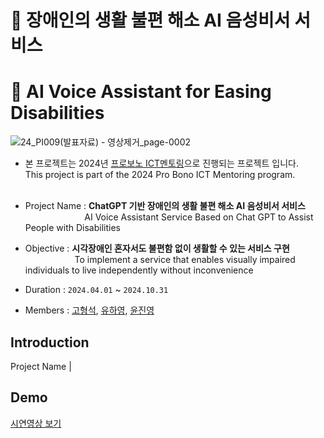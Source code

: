 # 👀 장애인의 생활 불편 해소 AI 음성비서 서비스
# 👀 AI Voice Assistant for Easing Disabilities
![24_PI009(발표자료) - 영상제거_page-0002](https://github.com/user-attachments/assets/5c0cac1b-4d78-4980-ac23-ed5406fe13ca)

- 본 프로젝트는 2024년 [프로보노 ICT멘토링](https://www.hanium.or.kr/portal/index.do)으로 진행되는 프로젝트 입니다.<br>
 This project is part of the 2024 Pro Bono ICT Mentoring program.<br><br>
 
- Project Name : **ChatGPT 기반 장애인의 생활 불편 해소 AI 음성비서 서비스**<br>
                &nbsp;&nbsp;&nbsp;&nbsp;&nbsp;&nbsp;&nbsp;&nbsp;&nbsp;&nbsp;&nbsp;&nbsp;&nbsp;&nbsp;&nbsp;&nbsp;&nbsp;&nbsp;&nbsp;&nbsp;&nbsp;&nbsp;&nbsp;
                AI Voice Assistant Service Based on Chat GPT to Assist People with Disabilities<br>
- Objective : **시각장애인 혼자서도 불편함 없이 생활할 수 있는 서비스 구현** <br>
               &nbsp;&nbsp;&nbsp;&nbsp;&nbsp;&nbsp;&nbsp;&nbsp;&nbsp;&nbsp;&nbsp;&nbsp;&nbsp;&nbsp;&nbsp;&nbsp;&nbsp;&nbsp;&nbsp;
               To implement a service that enables visually impaired individuals to live independently without inconvenience<br>
- Duration : `2024.04.01` ~ `2024.10.31` <br>
- Members : [고형석](https://github.com/hyeongseokgo), [유하영](https://github.com/Hayeonggg), [윤진영](https://github.com/jin7369)<br>

## Introduction
Project Name | 

## Demo
[시연영상 보기](https://youtu.be/qjB4XeM9WYE?si=yhnpIZsHjzvN_7i6)






<br><br><br><br><br>
